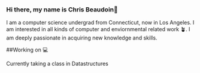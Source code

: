 ### Hi there, my name is Chris Beaudoin👋

I am a computer science undergrad from Connecticut, now in Los Angeles. I am interested in all kinds of computer and enviornmental related work 🪴. I am deeply passionate in acquiring new knowledge and skills.

##Working on 💻

Currently taking a class in Datastructures


<!--
**Chris-Beaudoin/Chris-Beaudoin** is a ✨ _special_ ✨ repository because its `README.md` (this file) appears on your GitHub profile.

Here are some ideas to get you started:

- 🔭 I’m currently working on ...
- 🌱 I’m currently learning ...
- 👯 I’m looking to collaborate on ...
- 🤔 I’m looking for help with ...
- 💬 Ask me about ...
- 📫 How to reach me: ...
- 😄 Pronouns: ...
- ⚡ Fun fact: ...
-->

